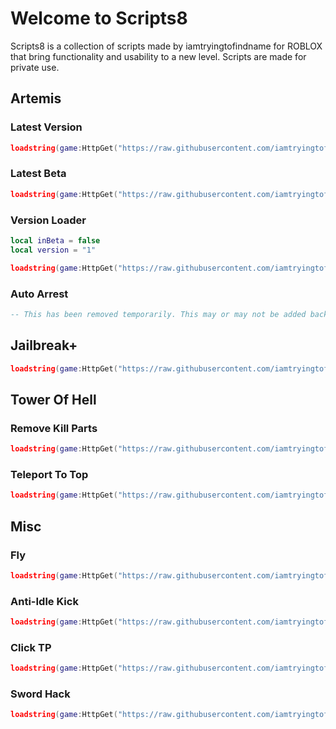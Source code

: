 # Welcome to Scripts8

Scripts8 is a collection of scripts made by iamtryingtofindname for ROBLOX that bring functionality and usability to a new level. Scripts are made for private use.

## Artemis

### Latest Version
  
```lua
loadstring(game:HttpGet("https://raw.githubusercontent.com/iamtryingtofindname/Scripts8/main/games/DaHood/LatestVersionLoader.lua"))()
```

### Latest Beta
  
```lua
loadstring(game:HttpGet("https://raw.githubusercontent.com/iamtryingtofindname/Scripts8/main/games/DaHood/BetaLoader.lua"))()
```
  
### Version Loader
  
```lua
local inBeta = false
local version = "1"

loadstring(game:HttpGet("https://raw.githubusercontent.com/iamtryingtofindname/Artemis/main/releases/"..((inBeta and "beta") or "v")..version..".lua"))()
```

### Auto Arrest
  
```lua
-- This has been removed temporarily. This may or may not be added back soon.
```

## Jailbreak+

```lua
loadstring(game:HttpGet("https://raw.githubusercontent.com/iamtryingtofindname/Scripts8/main/games/Jailbreak/JailbreakPlus.lua"))()
```

## Tower Of Hell

### Remove Kill Parts

```lua
loadstring(game:HttpGet("https://raw.githubusercontent.com/iamtryingtofindname/Scripts8/main/games/TowerOfHell/removeKillParts.lua"))()
```

### Teleport To Top

```lua
loadstring(game:HttpGet("https://raw.githubusercontent.com/iamtryingtofindname/Scripts8/main/games/TowerOfHell/teleportToTop.lua"))()
```

## Misc

### Fly

```lua
loadstring(game:HttpGet("https://raw.githubusercontent.com/iamtryingtofindname/Scripts8/main/misc/fly.lua"))()
```

### Anti-Idle Kick

```lua
loadstring(game:HttpGet("https://raw.githubusercontent.com/iamtryingtofindname/Scripts8/main/misc/Anti-Idle-Kick.lua"))()
```

### Click TP

```lua
loadstring(game:HttpGet("https://raw.githubusercontent.com/iamtryingtofindname/Scripts8/main/misc/clickTP.lua"))()
```

### Sword Hack

```lua
loadstring(game:HttpGet("https://raw.githubusercontent.com/iamtryingtofindname/Scripts8/main/misc/swordHack.lua"))() -- Kill all for default ROBLOX sword
```
